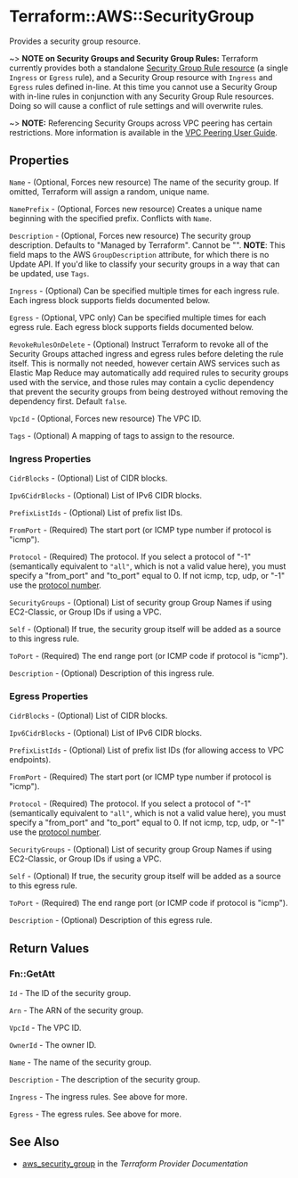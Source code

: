 # Terraform::AWS::SecurityGroup

Provides a security group resource.

~> **NOTE on Security Groups and Security Group Rules:** Terraform currently
provides both a standalone [Security Group Rule resource](security_group_rule.html) (a single `Ingress` or
`Egress` rule), and a Security Group resource with `Ingress` and `Egress` rules
defined in-line. At this time you cannot use a Security Group with in-line rules
in conjunction with any Security Group Rule resources. Doing so will cause
a conflict of rule settings and will overwrite rules.

~> **NOTE:** Referencing Security Groups across VPC peering has certain restrictions. More information is available in the [VPC Peering User Guide](https://docs.aws.amazon.com/vpc/latest/peering/vpc-peering-security-groups.html).

## Properties

`Name` - (Optional, Forces new resource) The name of the security group. If omitted, Terraform will
assign a random, unique name.

`NamePrefix` - (Optional, Forces new resource) Creates a unique name beginning with the specified
prefix. Conflicts with `Name`.

`Description` - (Optional, Forces new resource) The security group description. Defaults to
"Managed by Terraform". Cannot be "". __NOTE__: This field maps to the AWS
`GroupDescription` attribute, for which there is no Update API. If you'd like
to classify your security groups in a way that can be updated, use `Tags`.

`Ingress` - (Optional) Can be specified multiple times for each
ingress rule. Each ingress block supports fields documented below.

`Egress` - (Optional, VPC only) Can be specified multiple times for each
egress rule. Each egress block supports fields documented below.

`RevokeRulesOnDelete` - (Optional) Instruct Terraform to revoke all of the
Security Groups attached ingress and egress rules before deleting the rule
itself. This is normally not needed, however certain AWS services such as
Elastic Map Reduce may automatically add required rules to security groups used
with the service, and those rules may contain a cyclic dependency that prevent
the security groups from being destroyed without removing the dependency first.
Default `false`.

`VpcId` - (Optional, Forces new resource) The VPC ID.

`Tags` - (Optional) A mapping of tags to assign to the resource.

### Ingress Properties

`CidrBlocks` - (Optional) List of CIDR blocks.

`Ipv6CidrBlocks` - (Optional) List of IPv6 CIDR blocks.

`PrefixListIds` - (Optional) List of prefix list IDs.

`FromPort` - (Required) The start port (or ICMP type number if protocol is "icmp").

`Protocol` - (Required) The protocol. If you select a protocol of
"-1" (semantically equivalent to `"all"`, which is not a valid value here), you must specify a "from_port" and "to_port" equal to 0. If not icmp, tcp, udp, or "-1" use the [protocol number](https://www.iana.org/assignments/protocol-numbers/protocol-numbers.xhtml).

`SecurityGroups` - (Optional) List of security group Group Names if using
EC2-Classic, or Group IDs if using a VPC.

`Self` - (Optional) If true, the security group itself will be added as
a source to this ingress rule.

`ToPort` - (Required) The end range port (or ICMP code if protocol is "icmp").

`Description` - (Optional) Description of this ingress rule.

### Egress Properties

`CidrBlocks` - (Optional) List of CIDR blocks.

`Ipv6CidrBlocks` - (Optional) List of IPv6 CIDR blocks.

`PrefixListIds` - (Optional) List of prefix list IDs (for allowing access to VPC endpoints).

`FromPort` - (Required) The start port (or ICMP type number if protocol is "icmp").

`Protocol` - (Required) The protocol. If you select a protocol of
"-1" (semantically equivalent to `"all"`, which is not a valid value here), you must specify a "from_port" and "to_port" equal to 0. If not icmp, tcp, udp, or "-1" use the [protocol number](https://www.iana.org/assignments/protocol-numbers/protocol-numbers.xhtml).

`SecurityGroups` - (Optional) List of security group Group Names if using
EC2-Classic, or Group IDs if using a VPC.

`Self` - (Optional) If true, the security group itself will be added as
a source to this egress rule.

`ToPort` - (Required) The end range port (or ICMP code if protocol is "icmp").

`Description` - (Optional) Description of this egress rule.


## Return Values

### Fn::GetAtt

`Id` - The ID of the security group.

`Arn` - The ARN of the security group.

`VpcId` - The VPC ID.

`OwnerId` - The owner ID.

`Name` - The name of the security group.

`Description` - The description of the security group.

`Ingress` - The ingress rules. See above for more.

`Egress` - The egress rules. See above for more.

## See Also

* [aws_security_group](https://www.terraform.io/docs/providers/aws/r/security_group.html) in the _Terraform Provider Documentation_